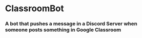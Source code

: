 # ClassroomBot
### A bot that pushes a message in a Discord Server when someone posts something in Google Classroom
